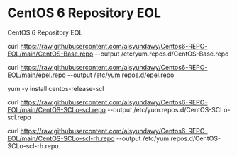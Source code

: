 # CentOS 6 Repository EOL


CentOS 6 Repository EOL


curl https://raw.githubusercontent.com/alsyundawy/Centos6-REPO-EOL/main/CentOS-Base.repo --output /etc/yum.repos.d/CentOS-Base.repo

curl https://raw.githubusercontent.com/alsyundawy/Centos6-REPO-EOL/main/epel.repo --output /etc/yum.repos.d/epel.repo

yum -y install centos-release-scl

curl https://raw.githubusercontent.com/alsyundawy/Centos6-REPO-EOL/main/CentOS-SCLo-scl.repo --output /etc/yum.repos.d/CentOS-SCLo-scl.repo

curl https://raw.githubusercontent.com/alsyundawy/Centos6-REPO-EOL/main/CentOS-SCLo-scl-rh.repo --output /etc/yum.repos.d/CentOS-SCLo-scl-rh.repo
